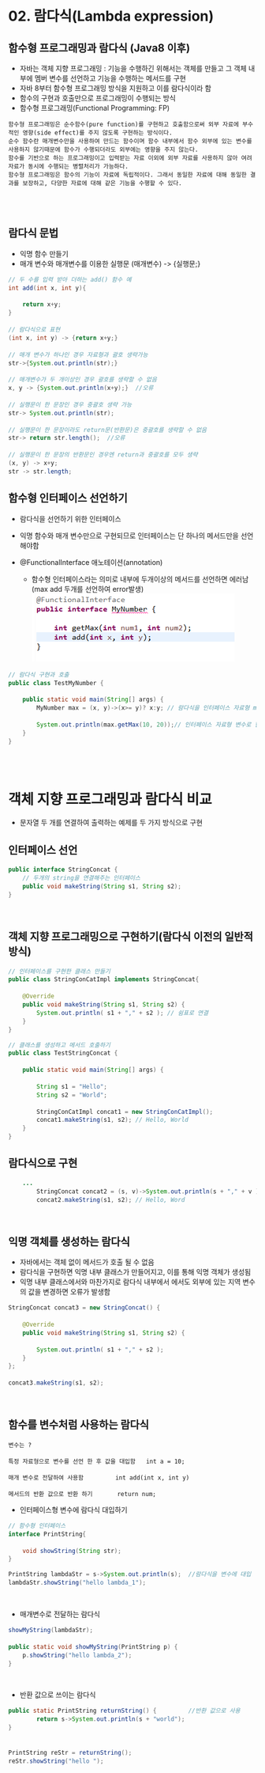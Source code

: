 # 02. 람다식(Lambda expression)
## 함수형 프로그래밍과 람다식 (Java8 이후)
- 자바는 객체 지향 프로그래밍 : 기능을 수행하긴 위해서는 객체를 만들고 그 객체 내부에 멤버 변수를 선언하고 기능을 수행하는 메서드를 구현
- 자바 8부터 함수형 프로그래밍 방식을 지원하고 이를 람다식이라 함
- 함수의 구현과 호출만으로 프로그래밍이 수행되는 방식
- 함수형 프로그래밍(Functional Programming: FP) 
```
함수형 프로그래밍은 순수함수(pure function)를 구현하고 호출함으로써 외부 자료에 부수적인 영향(side effect)를 주지 않도록 구현하는 방식이다.
순수 함수란 매개변수만을 사용하여 만드는 함수이며 함수 내부에서 함수 외부에 있는 변수를 사용하지 않기때문에 함수가 수행되더라도 외부에는 영향을 주지 않는다.
함수를 기반으로 하는 프로그래밍이고 입력받는 자료 이외에 외부 자료를 사용하지 않아 여려 자료가 동시에 수행되는 병렬처리가 가능하다.
함수형 프로그래밍은 함수의 기능이 자료에 독립적이다. 그래서 동일한 자료에 대해 동일한 결과를 보장하고, 다양한 자료에 대해 같은 기능을 수행할 수 있다. 
```
<br><br>

## 람다식 문법
- 익명 함수 만들기
- 매개 변수와 매개변수를 이용한 실행문 (매개변수) -> {실행문;}
```java
// 두 수를 입력 받아 더하는 add() 함수 예
int add(int x, int y){

    return x+y;
}

// 람다식으로 표현
(int x, int y) -> {return x+y;}

// 매개 변수가 하나인 경우 자료형과 괄호 생략가능
str->{System.out.println(str);}

// 매개변수가 두 개이상인 경우 괄호를 생략할 수 없음
x, y -> {System.out.println(x+y);}  //오류

// 실행문이 한 문장인 경우 중괄호 생략 가능
str-> System.out.println(str);

// 실행문이 한 문장이라도 return문(반환문)은 중괄호를 생략할 수 없음
str-> return str.length();  //오류

// 실행문이 한 문장의 반환문인 경우엔 return과 중괄호를 모두 생략
(x, y) -> x+y;
str -> str.length;
```

## 함수형 인터페이스 선언하기
- 람다식을 선언하기 위한 인터페이스
- 익명 함수와 매개 변수만으로 구현되므로 인터페이스는 단 하나의 메서드만을 선언해야함 

- @FunctionalInterface 애노테이션(annotation)
  - 함수형 인터페이스라는 의미로 내부에 두개이상의 메서드를 선언하면 에러남(max add 두개를 선언하여 error발생)  
  ![error](./img/error.png)

```java
// 람다식 구현과 호출
public class TestMyNumber {

	public static void main(String[] args) {
		MyNumber max = (x, y)->(x>= y)? x:y; // 람다식을 인터페이스 자료형 max 변수에 대입

		System.out.println(max.getMax(10, 20));// 인터페이스 자료형 변수로 함수 호출
	}
}
```
<br><br>

# 객체 지향 프로그래밍과 람다식 비교
- 문자열 두 개를 연결하여 출력하는 예제를 두 가지 방식으로 구현

## 인터페이스 선언
```java
public interface StringConcat {
	// 두개의 string을 연결해주는 인터페이스
	public void makeString(String s1, String s2);
}
```
<br>

## 객체 지향 프로그래밍으로 구현하기(람다식 이전의 일반적 방식)
```java
// 인터페이스를 구현한 클래스 만들기
public class StringConCatImpl implements StringConcat{

	@Override
	public void makeString(String s1, String s2) {
		System.out.println( s1 + "," + s2 ); // 쉼표로 연결
	}
}
```
```java
// 클래스를 생성하고 메서드 호출하기
public class TestStringConcat {

	public static void main(String[] args) {

		String s1 = "Hello";
		String s2 = "World";

		StringConCatImpl concat1 = new StringConCatImpl();
		concat1.makeString(s1, s2); // Hello, World
    }
}
```
## 람다식으로 구현
```java
    ...
        StringConcat concat2 = (s, v)->System.out.println(s + "," + v );
        concat2.makeString(s1, s2); // Hello, Word
```
<br>

## 익명 객체를 생성하는 람다식
- 자바에서는 객체 없이 메서드가 호출 될 수 없음
- 람다식을 구현하면 익명 내부 클래스가 만들어지고, 이를 통해 익명 객체가 생성됨
- 익명 내부 클래스에서와 마찬가지로 람다식 내부에서 에서도 외부에 있는 지역 변수의 값을 변경하면 오류가 발생함
```java
StringConcat concat3 = new StringConcat() {
			
	@Override
	public void makeString(String s1, String s2) {
			
		System.out.println( s1 + "," + s2 );
	}
};
		
concat3.makeString(s1, s2);
```
<br>

## 함수를 변수처럼 사용하는 람다식
```	
변수는 ?

특정 자료형으로 변수를 선언 한 후 값을 대입함   int a = 10;

매개 변수로 전달하여 사용함 		int add(int x, int y)

메서드의 반환 값으로 반환 하기		return num;
```

- 인터페이스형 변수에 람다식 대입하기
```java
// 함수형 인터페이스
interface PrintString{
	
	void showString(String str);
}
```
```java
PrintString lambdaStr = s->System.out.println(s);  //람다식을 변수에 대입
lambdaStr.showString("hello lambda_1");
```
<br>

- 매개변수로 전달하는 람다식
```java
showMyString(lambdaStr); 

public static void showMyString(PrintString p) {
	p.showString("hello lambda_2");
}
```
<br>

- 반환 값으로 쓰이는 람다식
```java
public static PrintString returnString() {         //반환 값으로 사용
		return s->System.out.println(s + "world");
}


PrintString reStr = returnString();  
reStr.showString("hello ");
```
